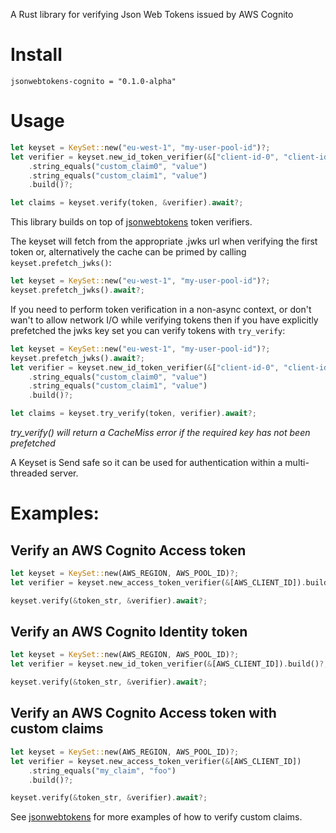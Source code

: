 A Rust library for verifying Json Web Tokens issued by AWS Cognito

# Install

```
jsonwebtokens-cognito = "0.1.0-alpha"
```

# Usage

```rust
let keyset = KeySet::new("eu-west-1", "my-user-pool-id")?;
let verifier = keyset.new_id_token_verifier(&["client-id-0", "client-id-1"])
    .string_equals("custom_claim0", "value")
    .string_equals("custom_claim1", "value")
    .build()?;

let claims = keyset.verify(token, &verifier).await?;
```

This library builds on top of [jsonwebtokens](https://crates.io/crate/jsonwebtokens)
token verifiers.

The keyset will fetch from the appropriate .jwks url when verifying the first
token or, alternatively the cache can be primed by calling
`keyset.prefetch_jwks()`:

```rust
let keyset = KeySet::new("eu-west-1", "my-user-pool-id")?;
keyset.prefetch_jwks().await?;
```

If you need to perform token verification in a non-async context, or don't
wan't to allow network I/O while verifying tokens then if you have explicitly
prefetched the jwks key set you can verify tokens with `try_verify`:
```rust
let keyset = KeySet::new("eu-west-1", "my-user-pool-id")?;
keyset.prefetch_jwks().await?;
let verifier = keyset.new_id_token_verifier(&["client-id-0", "client-id-1"])
    .string_equals("custom_claim0", "value")
    .string_equals("custom_claim1", "value")
    .build()?;

let claims = keyset.try_verify(token, verifier).await?;
```
_try_verify() will return a CacheMiss error if the required key has not been
prefetched_

A Keyset is Send safe so it can be used for authentication within a
multi-threaded server.

# Examples:

## Verify an AWS Cognito Access token

```rust
let keyset = KeySet::new(AWS_REGION, AWS_POOL_ID)?;
let verifier = keyset.new_access_token_verifier(&[AWS_CLIENT_ID]).build()?;

keyset.verify(&token_str, &verifier).await?;
```

## Verify an AWS Cognito Identity token

```rust
let keyset = KeySet::new(AWS_REGION, AWS_POOL_ID)?;
let verifier = keyset.new_id_token_verifier(&[AWS_CLIENT_ID]).build()?;

keyset.verify(&token_str, &verifier).await?;
```

## Verify an AWS Cognito Access token with custom claims

```rust
let keyset = KeySet::new(AWS_REGION, AWS_POOL_ID)?;
let verifier = keyset.new_access_token_verifier(&[AWS_CLIENT_ID])
    .string_equals("my_claim", "foo")
    .build()?;

keyset.verify(&token_str, &verifier).await?;
```

See [jsonwebtokens](https://crates.io/crate/jsonwebtokens) for more examples
of how to verify custom claims.
